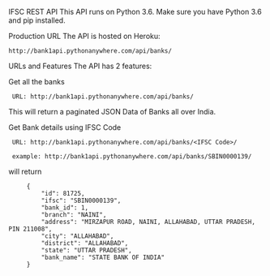 IFSC REST API
This API runs on Python 3.6. Make sure you have Python 3.6 and pip installed.

Production URL
The API is hosted on Heroku:

	http://bank1api.pythonanywhere.com/api/banks/
URLs and Features
The API has 2 features:

Get all the banks

     URL: http://bank1api.pythonanywhere.com/api/banks/
This will return a paginated JSON Data of Banks all over India.

Get Bank details using IFSC Code

     URL: http://bank1api.pythonanywhere.com/api/banks/<IFSC Code>/
     
     example: http://bank1api.pythonanywhere.com/api/banks/SBIN0000139/
will return

         {
             "id": 81725,
             "ifsc": "SBIN0000139",
             "bank_id": 1,
             "branch": "NAINI",
             "address": "MIRZAPUR ROAD, NAINI, ALLAHABAD, UTTAR PRADESH, PIN 211008",
             "city": "ALLAHABAD",
             "district": "ALLAHABAD",
             "state": "UTTAR PRADESH",
             "bank_name": "STATE BANK OF INDIA"
         }
